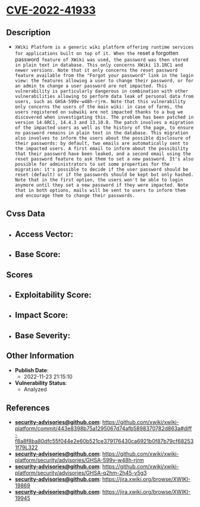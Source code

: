 
# [CVE-2022-41933](https://github.com/xwiki/xwiki-platform/commit/443e8398b75a1295067d74afb5898370782d863a#diff-f8a8f8ba80dfc55f044e2e60b521ce379176430ca6921b0f87b79cf682531f79L322)

## Description

- `XWiki Platform is a generic wiki platform offering runtime services for applications built on top of it. When the `reset a forgotten password` feature of XWiki was used, the password was then stored in plain text in database. This only concerns XWiki 13.1RC1 and newer versions. Note that it only concerns the reset password feature available from the "Forgot your password" link in the login view: the features allowing a user to change their password, or for an admin to change a user password are not impacted. This vulnerability is particularly dangerous in combination with other vulnerabilities allowing to perform data leak of personal data from users, such as GHSA-599v-w48h-rjrm. Note that this vulnerability only concerns the users of the main wiki: in case of farms, the users registered on subwiki are not impacted thanks to a bug we discovered when investigating this. The problem has been patched in version 14.6RC1, 14.4.3 and 13.10.8. The patch involves a migration of the impacted users as well as the history of the page, to ensure no password remains in plain text in the database. This migration also involves to inform the users about the possible disclosure of their passwords: by default, two emails are automatically sent to the impacted users. A first email to inform about the possibility that their password have been leaked, and a second email using the reset password feature to ask them to set a new password. It's also possible for administrators to set some properties for the migration: it's possible to decide if the user password should be reset (default) or if the passwords should be kept but only hashed. Note that in the first option, the users won't be able to login anymore until they set a new password if they were impacted. Note that in both options, mails will be sent to users to inform them and encourage them to change their passwords.`

## Cvss Data

- **Access Vector**:
  - 
- **Base Score**:
  - 

## Scores

- **Exploitability Score**:
  - 
- **Impact Score**:
  - 
- **Base Severity**:
  - 

## Other Information

- **Publish Date**:
  - 2022-11-23 21:15:10
- **Vulnerability Status**:
  - Analyzed

## References

- **security-advisories@github.com**: https://github.com/xwiki/xwiki-platform/commit/443e8398b75a1295067d74afb5898370782d863a#diff-f8a8f8ba80dfc55f044e2e60b521ce379176430ca6921b0f87b79cf682531f79L322
- **security-advisories@github.com**: https://github.com/xwiki/xwiki-platform/security/advisories/GHSA-599v-w48h-rjrm
- **security-advisories@github.com**: https://github.com/xwiki/xwiki-platform/security/advisories/GHSA-q2hm-2h45-v5g3
- **security-advisories@github.com**: https://jira.xwiki.org/browse/XWIKI-19869
- **security-advisories@github.com**: https://jira.xwiki.org/browse/XWIKI-19945
